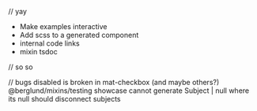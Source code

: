 // yay

- Make examples interactive
- Add scss to a generated component
- internal code links
- mixin tsdoc

// so so

// bugs
disabled is broken in mat-checkbox (and maybe others?)
@berglund/mixins/testing showcase cannot generate
Subject | null where its null should disconnect subjects
